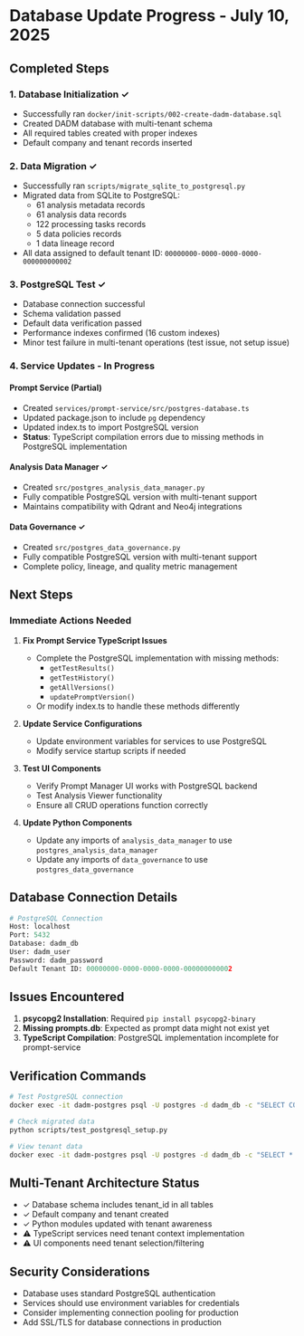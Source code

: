 # Database Update Progress - July 10, 2025

## Completed Steps

### 1. Database Initialization ✓
- Successfully ran `docker/init-scripts/002-create-dadm-database.sql`
- Created DADM database with multi-tenant schema
- All required tables created with proper indexes
- Default company and tenant records inserted

### 2. Data Migration ✓
- Successfully ran `scripts/migrate_sqlite_to_postgresql.py`
- Migrated data from SQLite to PostgreSQL:
  - 61 analysis metadata records
  - 61 analysis data records
  - 122 processing tasks records
  - 5 data policies records
  - 1 data lineage record
- All data assigned to default tenant ID: `00000000-0000-0000-0000-000000000002`

### 3. PostgreSQL Test ✓
- Database connection successful
- Schema validation passed
- Default data verification passed
- Performance indexes confirmed (16 custom indexes)
- Minor test failure in multi-tenant operations (test issue, not setup issue)

### 4. Service Updates - In Progress

#### Prompt Service (Partial)
- Created `services/prompt-service/src/postgres-database.ts`
- Updated package.json to include `pg` dependency
- Updated index.ts to import PostgreSQL version
- **Status**: TypeScript compilation errors due to missing methods in PostgreSQL implementation

#### Analysis Data Manager ✓
- Created `src/postgres_analysis_data_manager.py`
- Fully compatible PostgreSQL version with multi-tenant support
- Maintains compatibility with Qdrant and Neo4j integrations

#### Data Governance ✓
- Created `src/postgres_data_governance.py`
- Fully compatible PostgreSQL version with multi-tenant support
- Complete policy, lineage, and quality metric management

## Next Steps

### Immediate Actions Needed

1. **Fix Prompt Service TypeScript Issues**
   - Complete the PostgreSQL implementation with missing methods:
     - `getTestResults()`
     - `getTestHistory()`
     - `getAllVersions()`
     - `updatePromptVersion()`
   - Or modify index.ts to handle these methods differently

2. **Update Service Configurations**
   - Update environment variables for services to use PostgreSQL
   - Modify service startup scripts if needed

3. **Test UI Components**
   - Verify Prompt Manager UI works with PostgreSQL backend
   - Test Analysis Viewer functionality
   - Ensure all CRUD operations function correctly

4. **Update Python Components**
   - Update any imports of `analysis_data_manager` to use `postgres_analysis_data_manager`
   - Update any imports of `data_governance` to use `postgres_data_governance`

## Database Connection Details

```python
# PostgreSQL Connection
Host: localhost
Port: 5432
Database: dadm_db
User: dadm_user
Password: dadm_password
Default Tenant ID: 00000000-0000-0000-0000-000000000002
```

## Issues Encountered

1. **psycopg2 Installation**: Required `pip install psycopg2-binary`
2. **Missing prompts.db**: Expected as prompt data might not exist yet
3. **TypeScript Compilation**: PostgreSQL implementation incomplete for prompt-service

## Verification Commands

```bash
# Test PostgreSQL connection
docker exec -it dadm-postgres psql -U postgres -d dadm_db -c "SELECT COUNT(*) FROM analysis_metadata;"

# Check migrated data
python scripts/test_postgresql_setup.py

# View tenant data
docker exec -it dadm-postgres psql -U postgres -d dadm_db -c "SELECT * FROM tenants;"
```

## Multi-Tenant Architecture Status

- ✓ Database schema includes tenant_id in all tables
- ✓ Default company and tenant created
- ✓ Python modules updated with tenant awareness
- ⚠️ TypeScript services need tenant context implementation
- ⚠️ UI components need tenant selection/filtering

## Security Considerations

- Database uses standard PostgreSQL authentication
- Services should use environment variables for credentials
- Consider implementing connection pooling for production
- Add SSL/TLS for database connections in production 